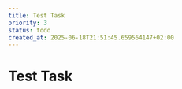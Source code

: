 ```yaml
---
title: Test Task
priority: 3
status: todo
created_at: 2025-06-18T21:51:45.659564147+02:00
---
```


# Test Task

